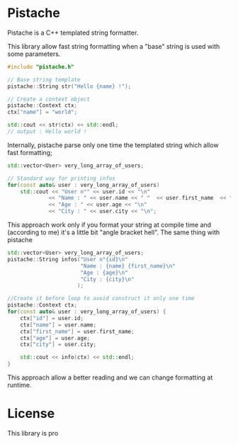 # Pistache

Pistache is a C++ templated string formatter.

This library allow fast string formatting when a "base" string is used with some parameters.

```cpp
#include "pistache.h"

// Base string template
pistache::String str("Hello {name} !");

// Create a context object
pistache::Context ctx;
ctx["name"] = "world";

std::cout << str(ctx) << std::endl;
// output : Hello world !
```

Internally, pistache parse only one time the templated string which allow fast formatting;

```cpp
std::vector<User> very_long_array_of_users;

// Standard way for printing infos
for(const auto& user : very_long_array_of_users)
    std::cout << "User n°" << user.id << "\n"
             << "Name : " << user.name << " "  << user.first_name  << "\n"
             << "Age : " << user.age << "\n"
             << "City : " << user.city << "\n";
```

This approach work only if you format your string at compile time and (according to me) it's a little bit "angle bracket hell".
The same thing with pistache

```cpp
std::vector<User> very_long_array_of_users;
pistache::String infos("User n°{id}\n"
                       "Name : {name} {first_name}\n"
                       "Age : {age}\n"
                       "City : {city}\n"
                      );

//Create it before loop to avoid construct it only one time                      
pistache::Context ctx;
for(const auto& user : very_long_array_of_users) {
    ctx["id"] = user.id;
    ctx["name"] = user.name;
    ctx["first_name"] = user.first_name;
    ctx["age"] = user.age;
    ctx["city"] = user.city;

    std::cout << info(ctx) << std::endl;
}
```

This approach allow a better reading and we can change formatting at runtime.


# License

This library is pro
